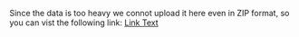 Since the data is too heavy we connot upload it here even in ZIP format, so you can vist the following link:
[Link Text](https://drive.google.com/file/d/1AAVt2ynudPVmjml0h563FWTZtpxtIgGR/view?usp=sharing
)

